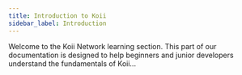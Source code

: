 ```yaml
---
title: Introduction to Koii
sidebar_label: Introduction
---
```


Welcome to the Koii Network learning section. This part of our documentation is designed to help beginners and junior developers understand the fundamentals of Koii...

